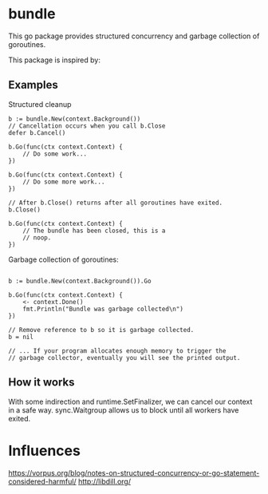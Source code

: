 # bundle

This go package provides structured concurrency and garbage collection of goroutines.

This package is inspired by:


## Examples

Structured cleanup

```
b := bundle.New(context.Background())
// Cancellation occurs when you call b.Close
defer b.Cancel()

b.Go(func(ctx context.Context) {
    // Do some work...
})

b.Go(func(ctx context.Context) {
    // Do some more work...
})

// After b.Close() returns after all goroutines have exited.
b.Close()

b.Go(func(ctx context.Context) {
    // The bundle has been closed, this is a
    // noop.
})
```

Garbage collection of goroutines:

```

b := bundle.New(context.Background()).Go

b.Go(func(ctx context.Context) {
    <- context.Done()
    fmt.Println("Bundle was garbage collected\n")
})

// Remove reference to b so it is garbage collected.
b = nil

// ... If your program allocates enough memory to trigger the
// garbage collector, eventually you will see the printed output. 
```


## How it works

With some indirection and runtime.SetFinalizer, we can cancel our context in a safe way. sync.Waitgroup
allows us to block until all workers have exited.

# Influences


https://vorpus.org/blog/notes-on-structured-concurrency-or-go-statement-considered-harmful/
http://libdill.org/